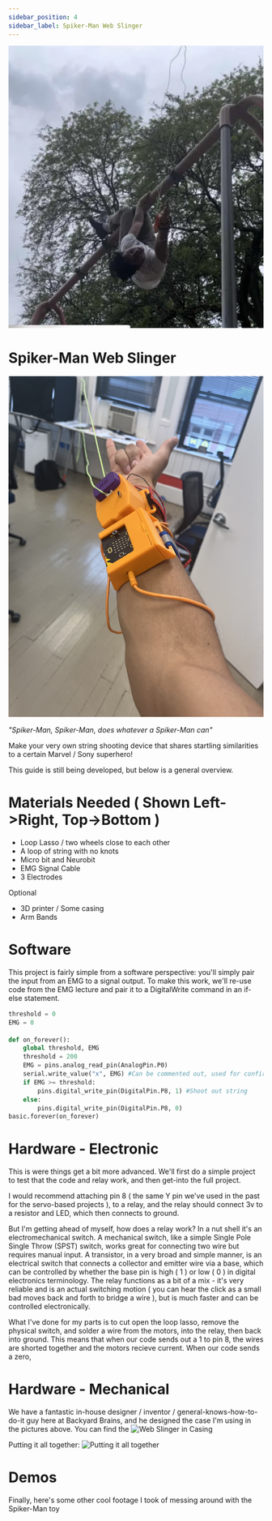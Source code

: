 ```yaml
---
sidebar_position: 4
sidebar_label: Spiker-Man Web Slinger
---
```


![Web Slinger in Action](./Spiker-Man.png)
# Spiker-Man Web Slinger # 


![Web Slinger in Action](./BD6510D4-0F44-4A33-8E83-FAB93F2CA073.jpeg) 

*"Spiker-Man, Spiker-Man, does whatever a Spiker-Man can"*

Make your very own string shooting device that shares startling similarities to a certain Marvel / Sony superhero!

This guide is still being developed, but below is a general overview.

# Materials Needed ( Shown Left->Right, Top->Bottom ) #
- Loop Lasso / two wheels close to each other
- A loop of string with no knots
- Micro bit and Neurobit
- EMG Signal Cable
- 3 Electrodes

Optional
- 3D printer / Some casing
- Arm Bands
  
# Software #
This project is fairly simple from a software perspective: you'll simply pair the input from an EMG to a signal output. To make this work, we'll re-use code from the EMG lecture and pair it to a DigitalWrite command in an if-else statement. 

```py title="Spiker-Man Controller"
threshold = 0
EMG = 0

def on_forever():
    global threshold, EMG
    threshold = 200
    EMG = pins.analog_read_pin(AnalogPin.P0)
    serial.write_value("x", EMG) #Can be commented out, used for confirming EMG works
    if EMG >= threshold:
        pins.digital_write_pin(DigitalPin.P8, 1) #Shoot out string
    else:
        pins.digital_write_pin(DigitalPin.P8, 0)
basic.forever(on_forever)
```
# Hardware - Electronic #
This is were things get a bit more advanced. We'll first do a simple project to test that the code and relay work, and then get-into the full project. 

I would recommend attaching pin 8 ( the same Y pin we've used in the past for the servo-based projects ), to a relay, and the relay should connect 3v to a resistor and LED, which then connects to ground.

But I'm getting ahead of myself, how does a relay work? In a nut shell it's an electromechanical switch. A mechanical switch, like a simple Single Pole Single Throw (SPST) switch, works great for connecting two wire but requires manual input. A transistor, in a very broad and simple manner, is an electrical switch that connects a collector and emitter wire via a base, which can be controlled by whether the base pin is high ( 1 ) or low ( 0 ) in digital electronics terminology. The relay functions as a bit of a mix - it's very reliable and is an actual switching motion ( you can hear the click as a small bad moves back and forth to bridge a wire ), but is much faster and can be controlled electronically. 

What I've done for my parts is to cut open the loop lasso, remove the physical switch, and solder a wire from the motors, into the relay, then back into ground. This means that when our code sends out a 1 to pin 8, the wires are shorted together and the motors recieve current. When our code sends a zero, 

# Hardware - Mechanical #
We have a fantastic in-house designer / inventor / general-knows-how-to-do-it guy here at Backyard Brains, and he designed the case I'm using in the pictures above. You can find the 
![Web Slinger in Casing](./ShooterInCasing)

Putting it all together:
![Putting it all together](./construction)
# Demos #
Finally, here's some other cool footage I took of messing around with the Spiker-Man toy
